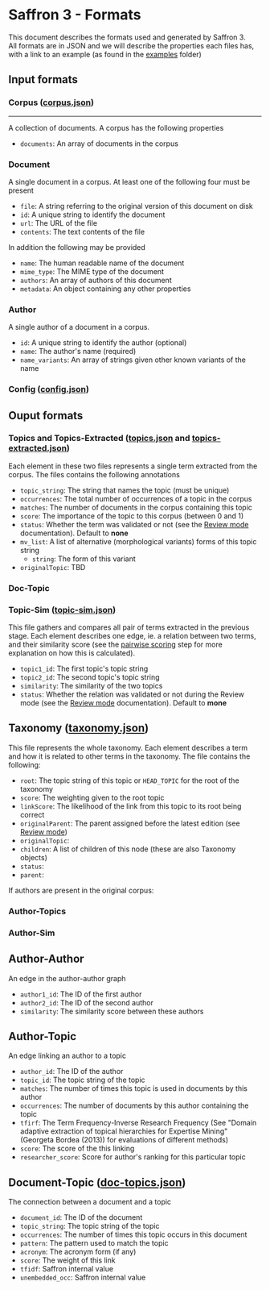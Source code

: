 Saffron 3 - Formats
===================

This document describes the formats used and generated by Saffron 3. <br/>All formats are in JSON
and we will describe the properties each files has, with a link to an example (as found in the [examples](https://gitlab.insight-centre.org/saffron/saffron/blob/saffron_development/examples/) folder)

## Input formats

### Corpus  ([corpus.json](https://gitlab.insight-centre.org/saffron/saffron/blob/saffron_development/examples/corpus.json))
------

A collection of documents. A corpus has the following properties

* `documents`: An array of documents in the corpus

### Document 

A single document in a corpus. At least one of the following four must
be present

* `file`: A string referring to the original version of this document on disk
* `id`: A unique string to identify the document
* `url`: The URL of the file
* `contents`: The text contents of the file

In addition the following may be provided

* `name`: The human readable name of the document
* `mime_type`: The MIME type of the document
* `authors`: An array of authors of this document
* `metadata`: An object containing any other properties

### Author

A single author of a document in a corpus.

* `id`: A unique string to identify the author (optional)
* `name`: The author's name (required)
* `name_variants`: An array of strings given other known variants of the name

### Config ([config.json](https://gitlab.insight-centre.org/saffron/saffron/blob/saffron_development/examples/config.json))

## Ouput formats


### Topics and Topics-Extracted ([topics.json](https://gitlab.insight-centre.org/saffron/saffron/blob/saffron_development/examples/topics.json) and [topics-extracted.json](https://gitlab.insight-centre.org/saffron/saffron/blob/saffron_development/examples/topics-extracted.json))

Each element in these two files represents a single term extracted from the corpus. The files contains the following annotations

* `topic_string`: The string that names the topic (must be unique)
* `occurrences`: The total number of occurrences of a topic in the corpus
* `matches`: The number of documents in the corpus containing this topic
* `score`: The importance of the topic to this corpus (between 0 and 1)
* `status`: Whether the term was validated or not (see the [Review mode](https://gitlab.insight-centre.org/saffron/saffron/wikis/Review-mode) documentation). Default to **none**
* `mv_list`: A list of alternative (morphological variants) forms of this 
topic string
   * `string`: The form of this variant
* `originalTopic`: TBD



### Doc-Topic

### Topic-Sim ([topic-sim.json](https://gitlab.insight-centre.org/saffron/saffron/blob/saffron_development/examples/topic-sim.json))

This file gathers and compares all pair of terms extracted in the previous stage. Each element describes one edge, ie. a relation between two terms, and their similarity score (see the [pairwise scoring](https://gitlab.insight-centre.org/saffron/saffron/wikis/saffron-approach#211-pairwise-scoring) step for more explanation on how this is calculated).

* `topic1_id`: The first topic's topic string
* `topic2_id`: The second topic's topic string
* `similarity`: The similarity of the two topics 
* `status`: Whether the relation was validated or not during the Review mode (see the [Review mode](https://gitlab.insight-centre.org/saffron/saffron/wikis/Review-mode) documentation). Default to **mone**

## Taxonomy ([taxonomy.json](https://gitlab.insight-centre.org/saffron/saffron/blob/saffron_development/examples/taxonomy.json))

This file represents the whole taxonomy. Each element describes a term and how it is related to other terms in the taxonomy. 
The file contains the following:

* `root`: The topic string of this topic or `HEAD_TOPIC` for the root of the taxonomy
* `score`: The weighting given to the root topic
* `linkScore`: The likelihood of the link from this topic to its root being correct
* `originalParent`: The parent assigned before the latest edition (see [Review mode](https://gitlab.insight-centre.org/saffron/saffron/wikis/Review-mode))
* `originalTopic`: 
* `children`: A list of children of this node (these are also Taxonomy objects)
* `status`:
* `parent`:



If authors are present in the original corpus:
### Author-Topics
### Author-Sim




Author-Author
-------------

An edge in the author-author graph

* `author1_id`: The ID of the first author
* `author2_id`: The ID of the second author
* `similarity`: The similarity score between these authors

Author-Topic
------------

An edge linking an author to a topic

* `author_id`: The ID of the author
* `topic_id`: The topic string of the topic
* `matches`: The number of times this topic is used in documents by this author
* `occurrences`: The number of documents by this author containing the topic
* `tfirf`: The Term Frequency-Inverse Research Frequency (See "Domain adaptive 
extraction of topical hierarchies for Expertise Mining" (Georgeta Bordea (2013)) 
for evaluations of different methods)
* `score`: The score of the this linking
* `researcher_score`: Score for author's ranking for this particular topic

Document-Topic ([doc-topics.json](https://gitlab.insight-centre.org/saffron/saffron/blob/saffron_development/examples/doc-topics.json))
--------------

The connection between a document and a topic

* `document_id`: The ID of the document
* `topic_string`: The topic string of the topic
* `occurrences`: The number of times this topic occurs in this document
* `pattern`: The pattern used to match the topic
* `acronym`: The acronym form (if any)
* `score`: The weight of this link
* `tfidf`: Saffron internal value
* `unembedded_occ`: Saffron internal value



